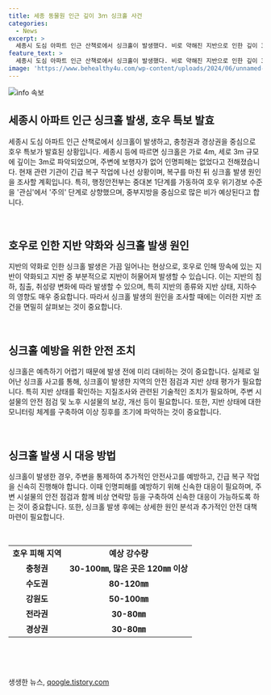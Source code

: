 ```yaml
---
title: 세종 동물원 인근 깊이 3ｍ 싱크홀 사건
categories:
  - News
excerpt: >
  세종시 도심 아파트 인근 산책로에서 싱크홀이 발생했다. 비로 약해진 지반으로 인한 깊이 3m의 크기는 가로 4m, 세로 3m였다. 다행히 인명피해는 없었지만, 관련 기관이 긴급 복구에 나섰고, 원인 조사와 함께 주변 통제 및 복구작업이 이뤄졌다. 이에 더해, 16일부터 18일까지 중부지방을 중심으로 호우가 예상되며, 충청권은 120mm 이상의 강수량이 예상되는 등 강한 비가 예상된다. (150자)
feature_text: >
  세종시 도심 아파트 인근 산책로에서 싱크홀이 발생했다. 비로 약해진 지반으로 인한 깊이 3m의 크기는 가로 4m, 세로 3m였다. 다행히 인명피해는 없었지만, 관련 기관이 긴급 복구에 나섰고, 원인 조사와 함께 주변 통제 및 복구작업이 이뤄졌다. 이에 더해, 16일부터 18일까지 중부지방을 중심으로 호우가 예상되며, 충청권은 120mm 이상의 강수량이 예상되는 등 강한 비가 예상된다. (150자)
image: 'https://www.behealthy4u.com/wp-content/uploads/2024/06/unnamed-file.png'
---
```


<p><img src="https://www.behealthy4u.com/wp-content/uploads/2024/06/unnamed-file.png" alt="info 속보" /></p>

<h2 data-ke-size="size26">세종시 아파트 인근 싱크홀 발생, 호우 특보 발효</h2>

<p data-ke-size="size16">세종시 도심 아파트 인근 산책로에서 싱크홀이 발생하고, 충청권과 경상권을 중심으로 호우 특보가 발효된 상황입니다. 세종시 등에 따르면 싱크홀은 가로 4m, 세로 3m 규모에 깊이는 3m로 파악되었으며, 주변에 보행자가 없어 인명피해는 없었다고 전해졌습니다. 현재 관련 기관이 긴급 복구 작업에 나선 상황이며, 복구를 마친 뒤 싱크홀 발생 원인을 조사할 계획입니다. 특히, 행정안전부는 중대본 1단계를 가동하여 호우 위기경보 수준을 '관심'에서 '주의' 단계로 상향했으며, 중부지방을 중심으로 많은 비가 예상된다고 합니다. </p>

<p data-ke-size="size16">&nbsp;</p>

<h2 data-ke-size="size26">호우로 인한 지반 약화와 싱크홀 발생 원인</h2>

<p data-ke-size="size16">지반의 약화로 인한 싱크홀 발생은 가끔 일어나는 현상으로, 호우로 인해 땅속에 있는 지반이 약화되고 지반 중 부분적으로 지반이 허물어져 발생할 수 있습니다. 이는 지반의 침하, 침출, 취성량 변화에 따라 발생할 수 있으며, 특히 지반의 종류와 지반 상태, 지하수의 영향도 매우 중요합니다. 따라서 싱크홀 발생의 원인을 조사할 때에는 이러한 지반 조건을 면밀히 살펴보는 것이 중요합니다. </p>

<p data-ke-size="size16">&nbsp;</p>

<h2 data-ke-size="size26">싱크홀 예방을 위한 안전 조치</h2>

<p data-ke-size="size16">싱크홀은 예측하기 어렵기 때문에 발생 전에 미리 대비하는 것이 중요합니다. 실제로 일어난 싱크홀 사고를 통해, 싱크홀이 발생한 지역의 안전 점검과 지반 상태 평가가 필요합니다. 특히 지반 상태를 확인하는 지질조사와 관련된 기술적인 조치가 필요하며, 주변 시설물의 안전 점검 및 노후 시설물의 보강, 개선 등이 필요합니다. 또한, 지반 상태에 대한 모니터링 체계를 구축하여 이상 징후를 조기에 파악하는 것이 중요합니다. </p>

<p data-ke-size="size16">&nbsp;</p>

<h2 data-ke-size="size26">싱크홀 발생 시 대응 방법</h2>

<p data-ke-size="size16">싱크홀이 발생한 경우, 주변을 통제하여 추가적인 안전사고를 예방하고, 긴급 복구 작업을 신속히 진행해야 합니다. 이때 인명피해를 예방하기 위해 신속한 대응이 필요하며, 주변 시설물의 안전 점검과 함께 비상 연락망 등을 구축하여 신속한 대응이 가능하도록 하는 것이 중요합니다. 또한, 싱크홀 발생 후에는 상세한 원인 분석과 추가적인 안전 대책 마련이 필요합니다. </p>

<p data-ke-size="size16">&nbsp;</p>

<table>
    <tbody>
        <tr>
            <td style="text-align: center; height: 17px;"><b>호우 피해 지역</b></td>
            <td style="text-align: center; height: 17px;"><b>예상 강수량</b></td>
        </tr>
        <tr>
            <td style="text-align: center; height: 17px;"><b>충청권</b></td>
            <td style="text-align: center; height: 17px;"><b>30-100㎜, 많은 곳은 120㎜ 이상</b></td>
        </tr>
        <tr>
            <td style="text-align: center; height: 17px;"><b>수도권</b></td>
            <td style="text-align: center; height: 17px;"><b>80-120㎜</b></td>
        </tr>
        <tr>
            <td style="text-align: center; height: 17px;"><b>강원도</b></td>
            <td style="text-align: center; height: 17px;"><b>50-100㎜</b></td>
        </tr>
        <tr>
            <td style="text-align: center; height: 17px;"><b>전라권</b></td>
            <td style="text-align: center; height: 17px;"><b>30-80㎜</b></td>
        </tr>
        <tr>
            <td style="text-align: center; height: 17px;"><b>경상권</b></td>
            <td style="text-align: center; height: 17px;"><b>30-80㎜</b></td>
        </tr>
    </tbody>
</table>

<p data-ke-size="size16">&nbsp;</p>

<p data-ke-size="size16">&nbsp;</p>
생생한 뉴스, <a href="https://qoogle.tistory.com" rel="dofollow">qoogle.tistory.com</a>


